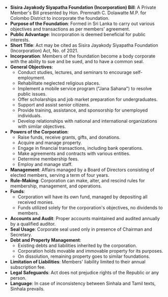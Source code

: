 - **Sisira Jayakody Siyapatha Foundation (Incorporation) Bill**: A Private Member's Bill presented by Hon. Premnath C. Dolawatte M.P. for Colombo District to incorporate the foundation.
- **Purpose of the Foundation**: Formed in Sri Lanka to carry out various objectives and transactions as per members' agreement.
- **Public Advantage**: Incorporation is deemed beneficial for public interests.
- **Short Title**: Act may be cited as Sisira Jayakody Siyapatha Foundation (Incorporation) Act, No. of 2021.
- **Incorporation**: Members of the foundation become a body corporate with the ability to sue and be sued, and to have a common seal.
- **General Objectives**:
  - Conduct studies, lectures, and seminars to encourage self-employment.
  - Rehabilitate neglected religious places.
  - Implement a mobile service program ("Jana Sahana") to resolve public issues.
  - Offer scholarships and job market preparation for undergraduates.
  - Support and assist senior citizens.
  - Provide training, assistance, and sponsorship for unemployed individuals.
  - Develop relationships with national and international organizations with similar objectives.
- **Powers of the Corporation**:
  - Raise funds, receive grants, gifts, and donations.
  - Acquire and manage property.
  - Engage in financial transactions, including bank operations.
  - Make agreements and contracts with various entities.
  - Determine membership fees.
  - Employ and manage staff.
- **Management**: Affairs managed by a Board of Directors consisting of elected members, serving a term of four years.
- **Rule-Making**: Corporation can make, alter, and rescind rules for membership, management, and operations.
- **Funds**:
  - Corporation will have its own fund, managed by depositing all received monies.
  - Funds utilized solely for the corporation's objectives, no dividends to members.
- **Accounts and Audit**: Proper accounts maintained and audited annually by a qualified auditor.
- **Seal Usage**: Corporate seal used only in presence of Chairman and Secretary.
- **Debt and Property Management**:
  - Existing debts and liabilities inherited by the corporation.
  - Corporation holds movable and immovable property for its purposes.
  - On dissolution, remaining property goes to similar foundations.
- **Limitation of Liabilities**: Members' liability limited to their annual subscription fee.
- **Legal Safeguards**: Act does not prejudice rights of the Republic or any person.
- **Language**: In case of inconsistency between Sinhala and Tamil texts, Sinhala prevails.